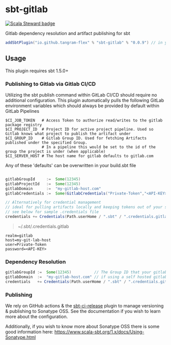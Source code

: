# sbt-gitlab
[![Scala Steward badge](https://img.shields.io/badge/Scala_Steward-helping-blue.svg?style=flat&logo=data:image/png;base64,iVBORw0KGgoAAAANSUhEUgAAAA4AAAAQCAMAAAARSr4IAAAAVFBMVEUAAACHjojlOy5NWlrKzcYRKjGFjIbp293YycuLa3pYY2LSqql4f3pCUFTgSjNodYRmcXUsPD/NTTbjRS+2jomhgnzNc223cGvZS0HaSD0XLjbaSjElhIr+AAAAAXRSTlMAQObYZgAAAHlJREFUCNdNyosOwyAIhWHAQS1Vt7a77/3fcxxdmv0xwmckutAR1nkm4ggbyEcg/wWmlGLDAA3oL50xi6fk5ffZ3E2E3QfZDCcCN2YtbEWZt+Drc6u6rlqv7Uk0LdKqqr5rk2UCRXOk0vmQKGfc94nOJyQjouF9H/wCc9gECEYfONoAAAAASUVORK5CYII=)](https://scala-steward.org)

Gitlab dependency resolution and artifact publishing for sbt

```scala
addSbtPlugin("io.github.tangram-flex" % "sbt-gitlab" % "0.0.9") // in your project/plugins.sbt file
```


## Usage

This plugin requires sbt 1.5.0+


### Publishing to Gitlab via Gitlab CI/CD

Utilizing the sbt publish command within GitLab CI/CD should require no additional configuration. This plugin automatically pulls the following GitLab environment variables which should always be provided by default within GitLab Pipelines

```shell
$CI_JOB_TOKEN   # Access Token to authorize read/writes to the gitlab package registry
$CI_PROJECT_ID  # Project ID for active project pipeline. Used so Gitlab knows what project to publish the artifact under
$CI_GROUP_ID    # Gitlab Group ID. Used for fetching Artifacts published under the specified Group. 
                # In a pipeline this would be set to the id of the group the project is under (when applicable)
$CI_SERVER_HOST # The host name for gitlab defaults to gitlab.com
```

Any of these 'defaults' can be overwritten in your build.sbt file

```scala

gitlabGroupId     :=  Some(12345)
gitlabProjectId   :=  Some(12345)
gitlabDomain      :=  "my-gitlab-host.com"
gitlabCredentials :=  Some(GitlabCredentials("Private-Token","<API-KEY>"))  // Not Recommended

// Alternatively for credential management 
// ideal for pulling artifacts locally and keeping tokens out of your source control
// see below for sample .credentials file
credentials += Credentials(Path.userHome / ".sbt" / ".credentials.gitlab"),

```
> ~/.sbt/.credentials.gitlab
```.credentials
realm=gitlab
host=my-git-lab-host
user=Private-Token
password=<API-KEY>
```

### Dependency Resolution

```scala
gitlabGroupId :=  Some(12345)          // The Group ID that your gitlab dependencies reside under
gitlabDomain  :=  "my-gitlab-host.com" // if using a self hosted gitlab instance (only needed for running outside of pipeline)
credentials   += Credentials(Path.userHome / ".sbt" / ".credentials.gitlab") // See sample credential file above (only needed for running outside of pipeline)
```

### Publishing

We rely on GitHub actions & the [sbt-ci-release](https://github.com/sbt/sbt-ci-release) plugin to manage versioning & publishing to Sonatype OSS. See the documentation if you wish to learn more about the configuration.


Additionally, if you wish to know more about Sonatype OSS there is some good information here:
    https://www.scala-sbt.org/1.x/docs/Using-Sonatype.html
